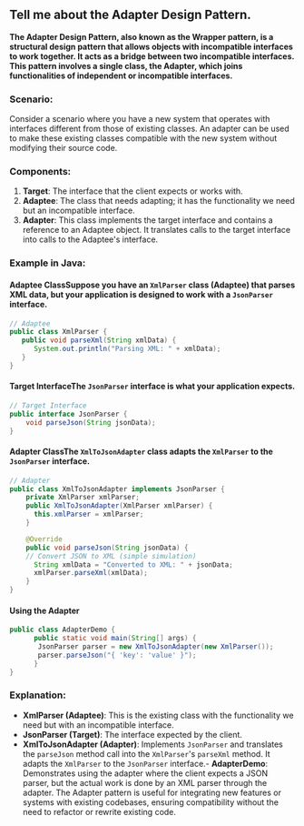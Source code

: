 ## Tell me about the Adapter Design Pattern.

**The Adapter Design Pattern, also known as the Wrapper pattern, is a structural design pattern that allows objects with incompatible interfaces to work together. 
It acts as a bridge between two incompatible interfaces. This pattern involves a single class, the Adapter, which joins functionalities of independent or incompatible interfaces.**


### Scenario: 
Consider a scenario where you have a new system that operates with interfaces different from those of existing classes.
An adapter can be used to make these existing classes compatible with the new system without modifying their source code.

### Components:
1. **Target**: The interface that the client expects or works with.
2. **Adaptee**: The class that needs adapting; it has the functionality we need but an incompatible interface.
3. **Adapter**: This class implements the target interface and contains a reference to an Adaptee object. It translates calls to the target interface into calls to the Adaptee's interface.

### Example in Java:
#### Adaptee ClassSuppose you have an `XmlParser` class (Adaptee) that parses XML data, but your application is designed to work with a `JsonParser` interface.
```java
// Adaptee
public class XmlParser {
   public void parseXml(String xmlData) {
      System.out.println("Parsing XML: " + xmlData);
   }
}
```

#### Target InterfaceThe `JsonParser` interface is what your application expects.
```java
// Target Interface
public interface JsonParser {
    void parseJson(String jsonData);
}
```
#### Adapter ClassThe `XmlToJsonAdapter` class adapts the `XmlParser` to the `JsonParser` interface.
```java
// Adapter
public class XmlToJsonAdapter implements JsonParser {
    private XmlParser xmlParser;
    public XmlToJsonAdapter(XmlParser xmlParser) {
      this.xmlParser = xmlParser;
    }

    @Override
    public void parseJson(String jsonData) {
    // Convert JSON to XML (simple simulation)
      String xmlData = "Converted to XML: " + jsonData;
      xmlParser.parseXml(xmlData);
    }
}
```
#### Using the Adapter
```java
public class AdapterDemo {
      public static void main(String[] args) {
       JsonParser parser = new XmlToJsonAdapter(new XmlParser());
       parser.parseJson("{ 'key': 'value' }");
      }
}
```
### Explanation:
- **XmlParser (Adaptee)**: This is the existing class with the functionality we need but with an incompatible interface.
- **JsonParser (Target)**: The interface expected by the client.
- **XmlToJsonAdapter (Adapter)**: Implements `JsonParser` and translates the `parseJson` method call into the `XmlParser`'s `parseXml` method. It adapts the `XmlParser` to the `JsonParser` interface.- **AdapterDemo**: Demonstrates using the adapter where the client expects a JSON parser, but the actual work is done by an XML parser through the adapter.
The Adapter pattern is useful for integrating new features or systems with existing codebases, ensuring compatibility without the need to refactor or rewrite existing code.
